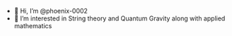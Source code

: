 - 👋 Hi, I’m @phoenix-0002
- 👀 I’m interested in String theory and Quantum Gravity along with applied mathematics



<!---
phoenix-0002/phoenix-0002 is a ✨ special ✨ repository because its `README.md` (this file) appears on your GitHub profile.
You can click the Preview link to take a look at your changes.
--->
